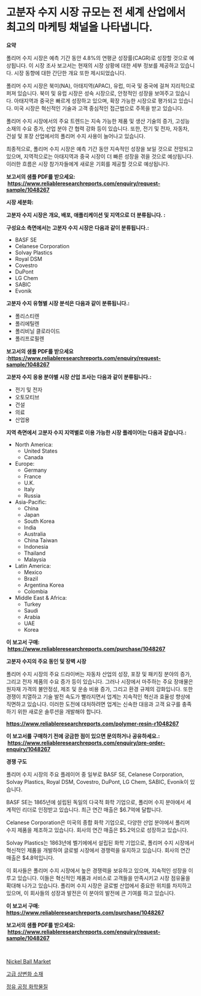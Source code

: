 <p><h1>고분자 수지 시장 규모는 전 세계 산업에서 최고의 마케팅 채널을 나타냅니다.</h1></p><p><strong>요약</strong></p>
<p><p>폴리머 수지 시장은 예측 기간 동안 4.8%의 연평균 성장률(CAGR)로 성장할 것으로 예상됩니다. 이 시장 조사 보고서는 현재의 시장 상황에 대한 세부 정보를 제공하고 있습니다. 시장 동향에 대한 간단한 개요 또한 제시되었습니다.</p><p>폴리머 수지 시장은 북미(NA), 아태지역(APAC), 유럽, 미국 및 중국에 걸쳐 지리적으로 퍼져 있습니다. 북미 및 유럽 시장은 성숙 시장으로, 안정적인 성장을 보여주고 있습니다. 아태지역과 중국은 빠르게 성장하고 있으며, 확장 가능한 시장으로 평가되고 있습니다. 미국 시장은 혁신적인 기술과 고객 중심적인 접근법으로 주목을 받고 있습니다.</p><p>폴리머 수지 시장에서의 주요 트렌드는 지속 가능한 제품 및 생산 기술의 증가, 고성능 소재의 수요 증가, 산업 분야 간 협력 강화 등이 있습니다. 또한, 전기 및 전자, 자동차, 건설 및 포장 산업에서의 폴리머 수지 사용이 늘어나고 있습니다.</p><p>최종적으로, 폴리머 수지 시장은 예측 기간 동안 지속적인 성장을 보일 것으로 전망되고 있으며, 지역적으로는 아태지역과 중국 시장이 더 빠른 성장을 겪을 것으로 예상됩니다. 이러한 흐름은 시장 참가자들에게 새로운 기회를 제공할 것으로 예상됩니다.</p></p>
<p><strong>보고서의 샘플 PDF를 받으세요: &nbsp;<a href="https://www.reliableresearchreports.com/enquiry/request-sample/1048267">https://www.reliableresearchreports.com/enquiry/request-sample/1048267</a></strong></p>
<p><strong>시장 세분화:</strong></p>
<p><strong> 고분자 수지 시장은 개요, 배포, 애플리케이션 및 지역으로 더 분류됩니다. :</strong></p>
<p><strong>구성요소 측면에서는 고분자 수지 시장은 다음과 같이 분류됩니다.:</strong></p>
<p><ul><li>BASF SE</li><li>Celanese Corporation</li><li>Solvay Plastics</li><li>Royal DSM</li><li>Covestro</li><li>DuPont</li><li>LG Chem</li><li>SABIC</li><li>Evonik</li></ul></p>
<p><strong> 고분자 수지 유형별 시장 분석은 다음과 같이 분류됩니다.:</strong></p>
<p><ul><li>폴리스티렌</li><li>폴리에틸렌</li><li>폴리비닐 클로라이드</li><li>폴리프로필렌</li></ul></p>
<p><strong>보고서의 샘플 PDF를 받으세요 :<a href="https://www.reliableresearchreports.com/enquiry/request-sample/1048267">https://www.reliableresearchreports.com/enquiry/request-sample/1048267</a></strong></p>
<p><strong> 고분자 수지 응용 분야별 시장 산업 조사는 다음과 같이 분류됩니다.:</strong></p>
<p><ul><li>전기 및 전자</li><li>오토모티브</li><li>건설</li><li>의료</li><li>산업용</li></ul></p>
<p><strong>지역 측면에서 고분자 수지 지역별로 이용 가능한 시장 플레이어는 다음과 같습니다.:</strong></p>
<p><ul>
    <li>
        North America:
        <ul>
            <li>United States</li>
            <li>Canada</li>
        </ul>
    </li>
    <li>
        Europe:
        <ul>
            <li>Germany</li>
            <li>France</li>
            <li>U.K.</li>
            <li>Italy</li>
            <li>Russia</li>
        </ul>
    </li>
    <li>
        Asia-Pacific:
        <ul>
            <li>China</li>
            <li>Japan</li>
            <li>South Korea</li>
            <li>India</li>
            <li>Australia</li>
            <li>China Taiwan</li>
            <li>Indonesia</li>
            <li>Thailand</li>
            <li>Malaysia</li>
        </ul>
    </li>
    <li>
        Latin America:
        <ul>
            <li>Mexico</li>
            <li>Brazil</li>
            <li>Argentina Korea</li>
            <li>Colombia</li>
        </ul>
    </li>
    <li>
        Middle East & Africa:
        <ul>
            <li>Turkey</li>
            <li>Saudi</li>
            <li>Arabia</li>
            <li>UAE</li>
            <li>Korea</li>
        </ul>
    </li>
    </ul></p>
<p><strong>이 보고서 구매: &nbsp;<a href="https://www.reliableresearchreports.com/purchase/1048267">https://www.reliableresearchreports.com/purchase/1048267</a></strong></p>
<p><strong>고분자 수지의 주요 동인 및 장벽 시장</strong></p>
<p><p>폴리머 수지 시장의 주요 드라이버는 자동차 산업의 성장, 포장 및 패키징 분야의 증가, 그리고 전자 제품의 수요 증가 등이 있습니다. 그러나 시장에서 마주하는 주요 장애물은 원자재 가격의 불안정성, 제조 및 운송 비용 증가, 그리고 환경 규제의 강화입니다. 또한 경쟁이 치열하고 기술 발전 속도가 빨라지면서 업계는 지속적인 혁신과 효율성 향상에 직면하고 있습니다. 이러한 도전에 대처하려면 업계는 신속한 대응과 고객 요구를 충족하기 위한 새로운 솔루션을 개발해야 합니다.</p></p>
<p><strong><a href="https://www.reliableresearchreports.com/polymer-resin-r1048267">https://www.reliableresearchreports.com/polymer-resin-r1048267</a></strong></p>
<p><strong>이 보고서를 구매하기 전에 궁금한 점이 있으면 문의하거나 공유하세요.: &nbsp;<a href="https://www.reliableresearchreports.com/enquiry/pre-order-enquiry/1048267">https://www.reliableresearchreports.com/enquiry/pre-order-enquiry/1048267</a></strong></p>
<p><strong>경쟁 구도</strong></p>
<p><p>폴리머 수지 시장의 주요 플레이어 중 일부로 BASF SE, Celanese Corporation, Solvay Plastics, Royal DSM, Covestro, DuPont, LG Chem, SABIC, Evonik이 있습니다.</p><p>BASF SE는 1865년에 설립된 독일의 다국적 화학 기업으로, 폴리머 수지 분야에서 세계적인 리더로 인정받고 있습니다. 최근 연간 매출은 $6.7억에 달합니다.</p><p>Celanese Corporation은 미국의 종합 화학 기업으로, 다양한 산업 분야에서 폴리머 수지 제품을 제조하고 있습니다. 회사의 연간 매출은 $5.2억으로 성장하고 있습니다.</p><p>Solvay Plastics는 1863년에 벨기에에서 설립된 화학 기업으로, 폴리머 수지 시장에서 혁신적인 제품을 개발하여 글로벌 시장에서 경쟁력을 유지하고 있습니다. 회사의 연간 매출은 $4.8억입니다.</p><p>이 회사들은 폴리머 수지 시장에서 높은 경쟁력을 보유하고 있으며, 지속적인 성장을 이루고 있습니다. 이들은 혁신적인 제품과 서비스로 고객들을 만족시키고 시장 점유율을 확대해 나가고 있습니다. 폴리머 수지 시장은 글로벌 산업에서 중요한 위치를 차지하고 있으며, 이 회사들의 성장과 발전은 이 분야의 발전에 큰 기여를 하고 있습니다.</p></p>
<p><strong>이 보고서 구매: &nbsp; <a href="https://www.reliableresearchreports.com/purchase/1048267">https://www.reliableresearchreports.com/purchase/1048267</a></strong></p>
<p><strong>보고서의 샘플 PDF를 받으세요: &nbsp;<a href="https://www.reliableresearchreports.com/enquiry/request-sample/1048267">https://www.reliableresearchreports.com/enquiry/request-sample/1048267</a></strong><strong></strong></p>
<p>&nbsp;</p>
<p><p><a href="https://picayune-night-cbd.notion.site/Nickel-Ball-Market-Research-Report-Provides-thorough-Industry-Overview-which-offers-an-In-Depth-Ana-d7c4f97874e04aa9b6d5cc293eb8feb6">Nickel Ball Market</a></p><p><a href="https://github.com/GabrielBlanda5656/Market-Research-Report-List-1/blob/main/895793319443.md">고급 상변화 소재</a></p><p><a href="https://github.com/CorEmtymerich56566/Market-Research-Report-List-1/blob/main/992349119444.md">정유 공정 화학물질</a></p></p>